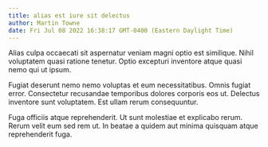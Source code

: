 ```yaml
---
title: alias est iure sit delectus
author: Martin Towne
date: Fri Jul 08 2022 16:38:17 GMT-0400 (Eastern Daylight Time)
---
```

Alias culpa occaecati sit aspernatur veniam magni optio est similique. Nihil voluptatem quasi ratione tenetur. Optio excepturi inventore atque quasi nemo qui ut ipsum.

 Fugiat deserunt nemo nemo voluptas et eum necessitatibus. Omnis fugiat error. Consectetur recusandae temporibus dolores corporis eos ut. Delectus inventore sunt voluptatem. Est ullam rerum consequuntur.

 Fuga officiis atque reprehenderit. Ut sunt molestiae et explicabo rerum. Rerum velit eum sed rem ut. In beatae a quidem aut minima quisquam atque reprehenderit fuga.
